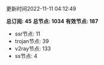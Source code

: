 更新时间2022-11-11 04:12:49

**总订阅: 45**
**总节点: 1034**
**有效节点: 187**
- ssr节点: 11
- trojan节点: 39
- v2ray节点: 133
- ss节点: 4
